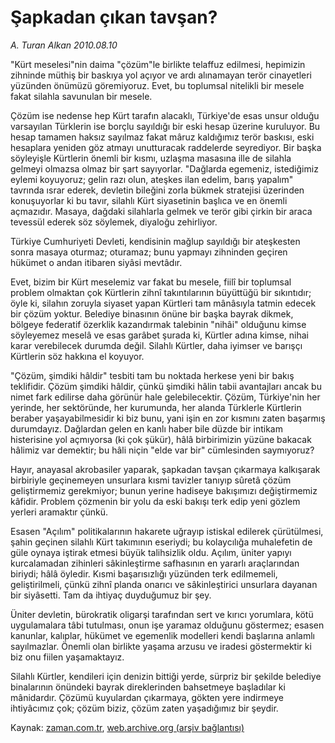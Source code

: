 # Şapkadan çıkan tavşan?

*A. Turan Alkan 2010.08.10*

<td class="columnist-detail">
<p>"Kürt meselesi"nin daima "çözüm"le birlikte telaffuz edilmesi, hepimizin zihninde müthiş bir baskıya yol açıyor ve ardı alınamayan terör cinayetleri yüzünden önümüzü göremiyoruz. Evet, bu toplumsal nitelikli bir mesele fakat silahla savunulan bir mesele.</p>
<p>
<div id="haberMetinDiv">
<p>Çözüm ise nedense hep Kürt tarafın alacaklı, Türkiye'de esas unsur olduğu varsayılan Türklerin ise borçlu sayıldığı bir eski hesap üzerine kuruluyor. Bu hesap tamamen haksız sayılmaz fakat mâruz kaldığımız terör baskısı, eski hesaplara yeniden göz atmayı unutturacak raddelerde seyrediyor. Bir başka söyleyişle Kürtlerin önemli bir kısmı, uzlaşma masasına ille de silahla gelmeyi olmazsa olmaz bir şart sayıyorlar. "Dağlarda egemeniz, istediğimiz eylemi koyuyoruz; gelin razı olun, ateşkes ilan edelim, barış yapalım" tavrında ısrar ederek, devletin bileğini zorla bükmek stratejisi üzerinden konuşuyorlar ki bu tavır, silahlı Kürt siyasetinin başlıca ve en önemli açmazıdır. Masaya, dağdaki silahlarla gelmek ve terör gibi çirkin bir araca tevessül ederek söz söylemek, diyaloğu zehirliyor.
<p>Türkiye Cumhuriyeti Devleti, kendisinin mağlup sayıldığı bir ateşkesten sonra masaya oturmaz; oturamaz; bunu yapmayı zihninden geçiren hükümet o andan itibaren siyâsi mevtâdır.
<p>Evet, bizim bir Kürt meselemiz var fakat bu mesele, fiilî bir toplumsal problem olmaktan çok Kürtlerin zihnî takıntılarının büyüttüğü bir sıkıntıdır; öyle ki, silahın zoruyla siyaset yapan Kürtleri tam mânâsıyla tatmin edecek bir çözüm yoktur. Belediye binasının önüne bir başka bayrak dikmek, bölgeye federatif özerklik kazandırmak talebinin "nihâi" olduğunu kimse söyleyemez meselâ ve esas garâbet şurada ki, Kürtler adına kimse, nihai karar verebilecek durumda değil. Silahlı Kürtler, daha iyimser ve barışçı Kürtlerin söz hakkına el koyuyor.
<p>"Çözüm, şimdiki hâldir" tesbiti tam bu noktada herkese yeni bir bakış teklifidir. Çözüm şimdiki hâldir, çünkü şimdiki hâlin tabii avantajları ancak bu nimet fark edilirse daha görünür hale gelebilecektir. Çözüm, Türkiye'nin her yerinde, her sektöründe, her kurumunda, her alanda Türklerle Kürtlerin beraber yaşayabilmesidir ki biz bunu, yani işin en zor kısmını zaten başarmış durumdayız. Dağlardan gelen en kanlı haber bile düzde bir intikam histerisine yol açmıyorsa (ki çok şükür), hâlâ birbirimizin yüzüne bakacak hâlimiz var demektir; bu hâli niçin "elde var bir" cümlesinden saymıyoruz?
<p>Hayır, anayasal akrobasiler yaparak, şapkadan tavşan çıkarmaya kalkışarak birbiriyle geçinemeyen unsurlara kısmi tavizler tanıyıp sûretâ çözüm geliştirmemiz gerekmiyor; bunun yerine hadiseye bakışımızı değiştirmemiz kâfidir. Problem çözmenin bir yolu da eski bakışı terk edip yeni gözlem yerleri aramaktır çünkü.
<p>Esasen "Açılım" politikalarının hakarete uğrayıp istiskal edilerek çürütülmesi, şahin geçinen silahlı Kürt takımının eseriydi; bu kolaycılığa muhalefetin de güle oynaya iştirak etmesi büyük talihsizlik oldu. Açılım, üniter yapıyı kurcalamadan zihinleri sâkinleştirme safhasının en yararlı araçlarından biriydi; hâlâ öyledir. Kısmi başarısızlığı yüzünden terk edilmemeli, geliştirilmeli, çünkü zihnî planda onarıcı ve sâkinleştirici unsurlara dayanan bir siyâsetti. Tam da ihtiyaç duyduğumuz bir şey.
<p>Üniter devletin, bürokratik oligarşi tarafından sert ve kırıcı yorumlara, kötü uygulamalara tâbi tutulması, onun işe yaramaz olduğunu göstermez; esasen kanunlar, kalıplar, hükümet ve egemenlik modelleri kendi başlarına anlamlı sayılmazlar. Önemli olan birlikte yaşama arzusu ve iradesi göstermektir ki biz onu fiilen yaşamaktayız.
<p>Silahlı Kürtler, kendileri için denizin bittiği yerde, sürpriz bir şekilde belediye binalarının önündeki bayrak direklerinden bahsetmeye başladılar ki mânidardır. Çözümü kuyulardan çıkarmaya, gökten yere indirmeye ihtiyâcımız çok; çözüm biziz, çözüm zaten yaşadığımız bir şeydir.</p></p></p></p></p></p></p></p></div>
</p>
<a href="http://web.archive.org/web/20110105001214/mailto:t.alkan@zaman.com.tr">
</a></td>

Kaynak: [zaman.com.tr](http://zaman.com.tr/yazar.do?yazino=1014151), [web.archive.org (arşiv bağlantısı)](http://web.archive.org/web/20110105001214/http://www.zaman.com.tr/yazar.do?yazino=1014151)
